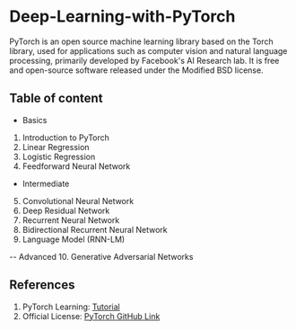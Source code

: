 # Deep-Learning-with-PyTorch
PyTorch is an open source machine learning library based on the Torch library, used for applications such as computer vision and natural language processing, primarily developed by Facebook's AI Research lab. It is free and open-source software released under the Modified BSD license.


## Table of content
- Basics
1. Introduction to PyTorch
2. Linear Regression
3. Logistic Regression
4. Feedforward Neural Network

- Intermediate
5. Convolutional Neural Network
6. Deep Residual Network
7. Recurrent Neural Network
8. Bidirectional Recurrent Neural Network
9. Language Model (RNN-LM)

-- Advanced
10. Generative Adversarial Networks


## References
1. PyTorch Learning: [Tutorial](https://pytorch.org/tutorials/recipes/recipes_index.html)
2. Official License: [PyTorch GitHub Link](https://github.com/pytorch)
